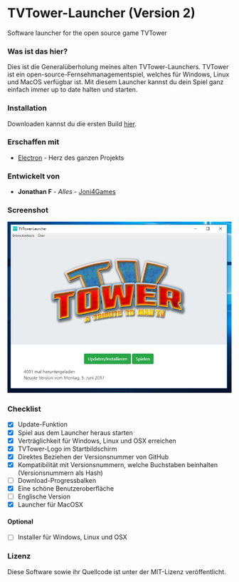 # TVTower-Launcher (Version 2)
Software launcher for the open source game TVTower

### Was ist das hier?
Dies ist die Generalüberholung meines alten TVTower-Launchers. TVTower ist ein open-source-Fernsehmanagementspiel, welches für Windows, Linux und MacOS verfügbar ist.
Mit diesem Launcher kannst du dein Spiel ganz einfach immer up to date halten und starten.

### Installation
Downloaden kannst du die ersten Build [hier](https://github.com/Joni4Games/TvTower-Launcher2/releases/).

### Erschaffen mit
* [Electron](https://electron.atom.io/) - Herz des ganzen Projekts

### Entwickelt von
* **Jonathan F** - *Alles* - [Joni4Games](https://github.com/Joni4Games)

### Screenshot
![Screenshot](https://raw.githubusercontent.com/joni4games/tvtower-launcher2/master/TVTower-screen.JPG)

### Checklist
- [x] Update-Funktion
- [x] Spiel aus dem Launcher heraus starten
- [x] Verträglichkeit für Windows, Linux und OSX erreichen
- [x] TVTower-Logo im Startbildschirm
- [x] Direktes Beziehen der Versionsnummer von GitHub
- [x] Kompatibilität mit Versionsnummern, welche Buchstaben beinhalten (Versionsnummern als Hash)
- [ ] Download-Progressbalken
- [x] Eine schöne Benutzeroberfläche
- [ ] Englische Version
- [x] Launcher für MacOSX

#### Optional
- [ ] Installer für Windows, Linux und OSX

### Lizenz
Diese Software sowie ihr Quellcode ist unter der MIT-Lizenz veröffentlicht.
